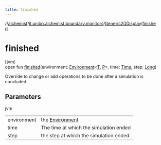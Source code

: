 ```yaml
---
title: finished
---
```

//[alchemist](../../../index.html)/[it.unibo.alchemist.boundary.monitors](../index.html)/[Generic2DDisplay](index.html)/[finished](finished.html)



# finished



[jvm]\
open fun [finished](finished.html)(environment: [Environment](../../it.unibo.alchemist.model.interfaces/-environment/index.html)<[T](../../it.unibo.alchemist.boundary.interfaces/-graphical2-d-output-monitor/index.html), [P](../../it.unibo.alchemist.boundary.interfaces/-graphical2-d-output-monitor/index.html)>, time: [Time](../../it.unibo.alchemist.model.interfaces/-time/index.html), step: [Long](https://kotlinlang.org/api/latest/jvm/stdlib/kotlin/-long/index.html))



Override to change or add operations to be done after a simulation is concluded.



## Parameters


jvm

| | |
|---|---|
| environment | the [Environment](../../it.unibo.alchemist.model.interfaces/-environment/index.html) |
| time | The time at which the simulation ended |
| step | the step at which the simulation ended |




